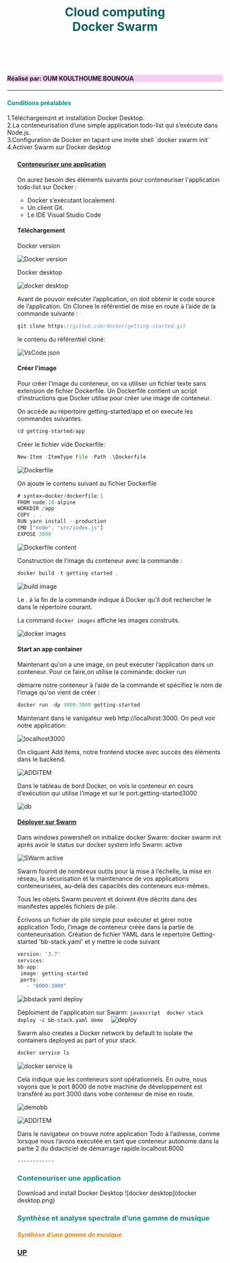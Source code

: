



<h1 style="color:#0B615E;  text-align:center; vertical-align: middle; padding:40px 0; margin-top:30px " >Cloud computing </br>
Docker Swarm</h1>
             </br>

<h4 style="background-color:#F6CEF5"  id="up-id"> Réalisé par: OUM KOULTHOUME BOUNOUA </h4>


------------

<h4 style="color:#088A85;">   Conditions préalables   </h4>
1.Téléchargemznt et installation Docker Desktop.
</br>
2.La conteneurisation d’une simple application todo-list qui s’exécute dans Node.js.
</br>
3.Configuration de Docker en tapant une invite shell `docker swarm init`
</br>
4.Activer Swarm sur Docker desktop 
</br>

<ul>


<h3 style="color:#58ACFA";>

<h4> <a href="#rep-id">  Conteneuriser une application </a></h4>
On aurez besoin des éléments suivants pour conteneuriser l'application todo-list sur Docker  :
<ul>
<li>Docker s’exécutant localement.
<li>Un client Git.
<li>Le IDE Visual Studio Code
</ul>
<h4>Téléchargement</h4>
  Docker version
  
  ![Docker version](https://user-images.githubusercontent.com/86807424/213258760-fdc4e006-ba91-466c-8acb-2e643669603d.png)

  Docker desktop

![docker desktop](https://user-images.githubusercontent.com/86807424/213256619-24c075a9-7c93-4afb-96c3-13897161ea38.png)

Avant de pouvoir exécuter l’application, on doit obtenir le code source de l’application. On Clonee le référentiel de mise en route à l’aide de la commande suivante :

````javascript
git clone https://github.com/docker/getting-started.git
````
le contenu du référentiel cloné:


![VsCode](https://user-images.githubusercontent.com/86807424/213255979-53ce4726-5207-4d77-9cb0-d52e0adf667b.png)
 json


<h4>Créer l’image</h4>

Pour créer l’image du conteneur, on va utiliser un fichier texte sans extension de fichier Dockerfile. Un Dockerfile contient un script d’instructions que Docker utilise pour créer une image de conteneur.

On accéde au répertoire getting-started/app et on execute les commandes suivantes.

````javascript
cd getting-started/app 
````

Créer le fichier vide Dockerfile:
````javascript
New-Item -ItemType File -Path .\Dockerfile 
````
![Dockerfile](https://user-images.githubusercontent.com/86807424/213256319-e6fcebd8-a8d0-4ca4-9052-812a69838520.png)


On ajoute  le contenu suivant au fichier Dockerfile 

````javascript
# syntax=docker/dockerfile:1
FROM node:18-alpine
WORKDIR /app
COPY . .
RUN yarn install --production
CMD ["node", "src/index.js"]
EXPOSE 3000
````
![Dockerfile content](https://user-images.githubusercontent.com/86807424/213256368-31c30bf3-cf89-46a2-b81f-9ccc88bdda11.png)


Construction de l’image du conteneur avec la commande :
````javascript
docker build -t getting-started .
````
![build image](https://user-images.githubusercontent.com/86807424/213256787-a004f5ce-cafe-4273-87b3-6b3abac96ed2.png)


Le . à la fin de la commande indique à Docker qu’il doit rechercher le dans le répertoire courant. 

La command `docker images` affiche les images construits. 

![docker images](https://user-images.githubusercontent.com/86807424/213256529-d3a186db-6a35-42df-8c21-7aa70a92cd5b.png)



<h4>Start an app container </h4>

Maintenant qu'on a une image, on peut exécuter l’application dans un conteneur. Pour ce faire,on utilise la commande: docker run

démarre notre conteneur à l’aide de la commande et spécifiez le nom de l’image qu'on vient de créer :

````javascript
docker run -dp 3000:3000 getting-started
````
Maintenant dans le vanigateur web  http://localhost:3000. On peut voir notre application:

![localhost3000](https://user-images.githubusercontent.com/86807424/213256900-15a5506a-b288-4c8c-804d-5fb270b78a60.png)


On cliquant Add items, notre frontend stocke avec succès des éléments dans le backend. 


![ADDITEM](https://user-images.githubusercontent.com/86807424/213256928-590d9b13-9656-4a9d-9d15-340ccb348da6.png)


Dans le tableau de bord Docker, on vois le conteneur en cours d’exécution qui utilise l’image et sur le port.getting-started3000


![db](https://user-images.githubusercontent.com/86807424/213258151-7237d2bb-aa8f-4e06-ab22-11198a5e7f70.png)



<h4> <a href="#synthese-id"> Déployer sur Swarm </a></h4>

Dans windows powershell on initialize docker Swarm: docker swarm init 
après avoir le status sur docker system info Swarm: active

![SWarm active](https://user-images.githubusercontent.com/86807424/213259362-cc6ce5ec-4635-4c2d-a53d-e14a2f1ae60a.png)


Swarm fournit de nombreux outils pour la mise à l’échelle, la mise en réseau, la sécurisation et la maintenance de vos applications conteneurisées, au-delà des capacités des conteneurs eux-mêmes. 

Tous les objets Swarm peuvent et doivent être décrits dans des manifestes appelés fichiers de pile. 

Écrivons un fichier de pile simple pour exécuter et gérer notre application Todo, l’image de conteneur créée dans la partie de conteneurisation. 
   Création de fichier YAML dans le repertoire Getting-started 'bb-stack.yaml' et y mettre le code suivant 
   
   ````javascript
version: '3.7'
services:
  bb-app:
    image: getting-started
    ports:
      - "8000:3000"
   ````
![bbstack yaml deploy](https://user-images.githubusercontent.com/86807424/213259657-57796961-3379-4991-b1c5-b6e51d4387c0.png)
  
   Déploiment de l'application sur Swarm: 
    ````javascript 
  docker stack deploy -c bb-stack.yaml demo 
     ````
![deploy](https://user-images.githubusercontent.com/86807424/213260221-6a6490f5-0729-47c2-a383-46c272e68348.png)


Swarm also creates a Docker network by default to isolate the containers deployed as part of your stack.

   ````javascript
docker service ls
   ````
   ![docker service ls ](https://user-images.githubusercontent.com/86807424/213260251-e73586db-4d21-493a-9f9e-baba790599a8.png)

  Cela indique que les conteneurs  sont opérationnels. En outre, nous voyons que le port 8000 de notre machine de développement est transféré au port 3000 dans votre conteneur de mise en route.
    
![demobb](https://user-images.githubusercontent.com/86807424/213261285-241d3644-6565-4ee3-a73e-84f4d751425b.png)

![ADDITEM](https://user-images.githubusercontent.com/86807424/213261301-0761ea0b-de88-4357-8bf1-1a4dc0f36e00.png)
  
 

Dans le navigateur on trouve notre application Todo à l’adresse, comme lorsque nous l’avons exécutée en tant que conteneur autonome dans la partie 2 du didacticiel de démarrage rapide.localhost:8000
  
    ------------
   <h3 style="color:#088A85" id="rep-id" >Conteneuriser une application </h3>
Download and install Docker Desktop
![docker desktop](docker desktop.png)






   <h3 style="color:#088A85" id="synthese-id" >Synthèse et analyse spectrale d’une gamme de musique</h3>
<h5 style="color:#FF8000"> Synthèse d’une gamme de musique</h5

  --------------------
  <h3> <a href="#up-id"> UP </h3>
  </div>



